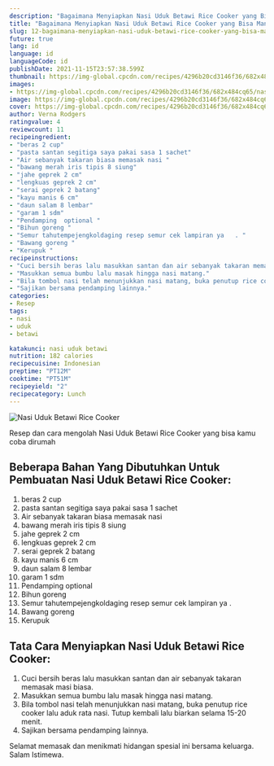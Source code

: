 ```yaml
---
description: "Bagaimana Menyiapkan Nasi Uduk Betawi Rice Cooker yang Bisa Manjain Lidah"
title: "Bagaimana Menyiapkan Nasi Uduk Betawi Rice Cooker yang Bisa Manjain Lidah"
slug: 12-bagaimana-menyiapkan-nasi-uduk-betawi-rice-cooker-yang-bisa-manjain-lidah
future: true
lang: id
language: id
languageCode: id
publishDate: 2021-11-15T23:57:38.599Z 
thumbnail: https://img-global.cpcdn.com/recipes/4296b20cd3146f36/682x484cq65/nasi-uduk-betawi-rice-cooker-foto-resep-utama.png
images:
- https://img-global.cpcdn.com/recipes/4296b20cd3146f36/682x484cq65/nasi-uduk-betawi-rice-cooker-foto-resep-utama.png
image: https://img-global.cpcdn.com/recipes/4296b20cd3146f36/682x484cq65/nasi-uduk-betawi-rice-cooker-foto-resep-utama.png
cover: https://img-global.cpcdn.com/recipes/4296b20cd3146f36/682x484cq65/nasi-uduk-betawi-rice-cooker-foto-resep-utama.png
author: Verna Rodgers
ratingvalue: 4
reviewcount: 11
recipeingredient:
- "beras 2 cup"
- "pasta santan segitiga saya pakai sasa 1 sachet"
- "Air sebanyak takaran biasa memasak nasi "
- "bawang merah iris tipis 8 siung"
- "jahe geprek 2 cm"
- "lengkuas geprek 2 cm"
- "serai geprek 2 batang"
- "kayu manis 6 cm"
- "daun salam 8 lembar"
- "garam 1 sdm"
- "Pendamping  optional "
- "Bihun goreng "
- "Semur tahutempejengkoldaging resep semur cek lampiran ya   . "
- "Bawang goreng "
- "Kerupuk "
recipeinstructions:
- "Cuci bersih beras lalu masukkan santan dan air sebanyak takaran memasak masi biasa."
- "Masukkan semua bumbu lalu masak hingga nasi matang."
- "Bila tombol nasi telah menunjukkan nasi matang, buka penutup rice cooker lalu aduk rata nasi. Tutup kembali lalu biarkan selama 15-20 menit."
- "Sajikan bersama pendamping lainnya."
categories:
- Resep
tags:
- nasi
- uduk
- betawi

katakunci: nasi uduk betawi 
nutrition: 182 calories
recipecuisine: Indonesian
preptime: "PT12M"
cooktime: "PT51M"
recipeyield: "2"
recipecategory: Lunch
---
```



![Nasi Uduk Betawi Rice Cooker](https://img-global.cpcdn.com/recipes/4296b20cd3146f36/682x484cq65/nasi-uduk-betawi-rice-cooker-foto-resep-utama.png)

Resep dan cara mengolah  Nasi Uduk Betawi Rice Cooker yang bisa kamu coba dirumah

<!--inarticleads1-->

## Beberapa Bahan Yang Dibutuhkan Untuk Pembuatan Nasi Uduk Betawi Rice Cooker:

1. beras 2 cup
1. pasta santan segitiga saya pakai sasa 1 sachet
1. Air sebanyak takaran biasa memasak nasi 
1. bawang merah iris tipis 8 siung
1. jahe geprek 2 cm
1. lengkuas geprek 2 cm
1. serai geprek 2 batang
1. kayu manis 6 cm
1. daun salam 8 lembar
1. garam 1 sdm
1. Pendamping  optional 
1. Bihun goreng 
1. Semur tahutempejengkoldaging resep semur cek lampiran ya   . 
1. Bawang goreng 
1. Kerupuk 



<!--inarticleads2-->

## Tata Cara Menyiapkan Nasi Uduk Betawi Rice Cooker:

1. Cuci bersih beras lalu masukkan santan dan air sebanyak takaran memasak masi biasa.
1. Masukkan semua bumbu lalu masak hingga nasi matang.
1. Bila tombol nasi telah menunjukkan nasi matang, buka penutup rice cooker lalu aduk rata nasi. Tutup kembali lalu biarkan selama 15-20 menit.
1. Sajikan bersama pendamping lainnya.




Selamat memasak dan menikmati hidangan spesial ini bersama keluarga. Salam Istimewa.
